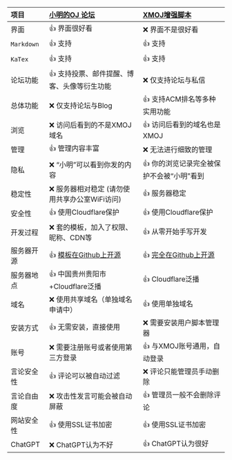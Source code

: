 | 项目       | [小明的OJ 论坛](https://xmoj.flarum.cloud/)                 | [XMOJ增强脚本](https://web.xmoj-bbs.tech/)                             |
| :--------- | :---------------------------------------------------------- | :--------------------------------------------------------------------- |
| 界面       | :+1: 界面很好看                                             | :x: 界面不是很好看                                                     |
| `Markdown` | :+1: 支持                                                   | :+1: 支持                                                              |
| `KaTex`    | :+1: 支持                                                   | :+1: 支持                                                              |
| 论坛功能   | :+1: 支持投票、邮件提醒、博客、头像等衍生功能               | :x: 仅支持论坛与私信                                                   |
| 总体功能   | :x: 仅支持论坛与Blog                                        | :+1: 支持ACM排名等多种实用功能                                         |
| 浏览       | :x: 访问后看到的不是XMOJ域名                                | :+1: 访问后看到的域名也是XMOJ                                          |
| 管理       | :+1: 管理内容丰富                                           | :x: 无法进行细致的管理                                                 |
| 隐私       | :x: “小明”可以看到你发的内容                                | :+1:  你的浏览记录完全被保护不会被“小明”看到                           |
| 稳定性     | :x: 服务器相对稳定 (请勿使用共享办公室WiFi访问)             | :+1: 服务器稳定                                                        |
| 安全性     | :+1: 使用Cloudflare保护                                     | :+1: 使用Cloudflare保护                                                |
| 开发过程   | :x: 套的模板，加入了权限、昵称、CDN等                       | :+1: 从零开始手写开发                                                  |
| 服务器开源 | :+1: [模板在Github上开源](https://github.com/flarum/flarum) | :+1: [完全在Github上开源](https://github.com/langningchen/XMOJ-Script) |
| 服务器地点 | :+1: 中国贵州贵阳市+Cloudflare泛播                          | :+1: Cloudflare泛播                                                    |
| 域名       | :x: 使用共享域名（单独域名申请中）                          | :+1: 使用单独域名                                                      |
| 安装方式   | :+1: 无需安装，直接使用                                     | :x: 需要安装用户脚本管理器                                             |
| 账号       | :x: 需要注册账号或者使用第三方登录                          | :+1: 与XMOJ账号通用，自动登录                                          |
| 言论安全性 | :+1: 评论可以被自动过滤                                     | :x: 评论只能管理员手动删除                                             |
| 言论自由度 | :x: 攻击性发言可能会被自动屏蔽                              | :+1: 管理员一般不会删除评论                                            |
| 网站安全性 | :+1: 使用SSL证书加密                                        | :+1: 使用SSL证书加密                                                   |
| ChatGPT    | :x: ChatGPT认为不好                                         | :+1: ChatGPT认为很好                                                   |
